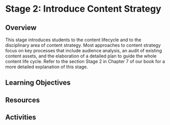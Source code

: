 # Stage 2: Introduce Content Strategy

## Overview
This stage introduces students to the content lifecycle and to the disciplinary area of content strategy. Most approaches to content strategy focus on key processes that include audience analysis, an audit of existing content assets, and the elaboration of a detailed plan to guide the whole content life cycle. Refer to the section Stage 2 in Chapter 7 of our book for a more detailed explanation of this stage.

## Learning Objectives

## Resources



## Activities
